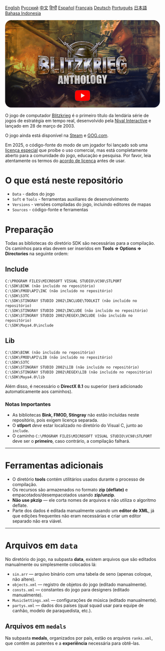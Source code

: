 [English](README.md)        [Русский](README_Russian.md)        [中文](README_Chinese.md)        [हिन्दी](README_Hindi.md)        [Español](README_Spanish.md)        [Français](README_French.md)        [Deutsch](README_German.md)        [Português](README_Portuguese.md)        [日本語](README_Japanese.md)        [Bahasa Indonesia](README_Indonesian.md)

[![Blitzkrieg Trailer](Blitzkrieg.png)](https://www.youtube.com/watch?v=zNxMvTcsJbk)

O jogo de computador [Blitzkrieg](https://wikipedia.org/wiki/Blitzkrieg_(video_game)) é o primeiro título da lendária série de jogos de estratégia em tempo real, desenvolvido pela [Nival Interactive](http://nival.com/) e lançado em 28 de março de 2003.

O jogo ainda está disponível na [Steam](https://store.steampowered.com/app/313480/Blitzkrieg_Anthology/) e [GOG.com](https://www.gog.com/en/game/blitzkrieg_anthology).

Em 2025, o código-fonte do modo de um jogador foi lançado sob uma [licença especial](LICENSE.md) que proíbe o uso comercial, mas está completamente aberto para a comunidade do jogo, educação e pesquisa.
Por favor, leia atentamente os termos do [acordo de licença](LICENSE.md) antes de usar.

# O que está neste repositório
- `Data` - dados do jogo
- `Soft` e `Tools` - ferramentas auxiliares de desenvolvimento
- `Versions` - versões compiladas do jogo, incluindo editores de mapas
- `Sources` - código-fonte e ferramentas

# Preparação

Todas as bibliotecas do diretório SDK são necessárias para a compilação. Os caminhos para elas devem ser inseridos em **Tools => Options => Directories** na seguinte ordem:

## Include
```
C:\PROGRAM FILES\MICROSOFT VISUAL STUDIO\VC98\STLPORT
C:\SDK\BINK (não incluído no repositório)
C:\SDK\FMOD\API\INC (não incluído no repositório)
C:\SDK\S3TC
C:\SDK\STINGRAY STUDIO 2002\INCLUDE\TOOLKIT (não incluído no repositório)
C:\SDK\STINGRAY STUDIO 2002\INCLUDE (não incluído no repositório)
C:\SDK\STINGRAY STUDIO 2002\REGEX\INCLUDE (não incluído no repositório)
C:\SDK\Maya4.0\include
```

## Lib
```
C:\SDK\BINK (não incluído no repositório)
C:\SDK\FMOD\API\LIB (não incluído no repositório)
C:\SDK\S3TC
C:\SDK\STINGRAY STUDIO 2002\LIB (não incluído no repositório)
C:\SDK\STINGRAY STUDIO 2002\REGEX\LIB (não incluído no repositório)
C:\SDK\Maya4.0\lib
```

Além disso, é necessário o **DirectX 8.1** ou superior (será adicionado automaticamente aos caminhos).

### Notas Importantes

- As bibliotecas **Bink, FMOD, Stingray** não estão incluídas neste repositório, pois exigem licença separada.
- O **stlport** *deve* estar localizado no diretório do Visual C, junto ao `include`.
- O caminho `C:\PROGRAM FILES\MICROSOFT VISUAL STUDIO\VC98\STLPORT` deve ser o **primeiro**, caso contrário, a compilação falhará.

---

# Ferramentas adicionais

- O diretório **tools** contém utilitários usados durante o processo de compilação.
- Os recursos são armazenados no formato **zip (deflate)** e empacotados/desempacotados usando **zip/unzip**.
- **Não use pkzip** — ele corta nomes de arquivos e não utiliza o algoritmo deflate.
- Parte dos dados é editada manualmente usando um **editor de XML**, já que edições frequentes não eram necessárias e criar um editor separado não era viável.

---

# Arquivos em `data`

No diretório do jogo, na subpasta **data**, existem arquivos que são editados manualmente ou simplesmente colocados lá:

- `sin.arr` — arquivo binário com uma tabela de seno (apenas coloque, não altere).
- `objects.xml` — registro de objetos do jogo (editado manualmente).
- `consts.xml` — constantes do jogo para designers (editado manualmente).
- `MusicSettings.xml` — configurações de música (editado manualmente).
- `partys.xml` — dados dos países (qual squad usar para equipe de canhão, modelo de paraquedista, etc.).

## Arquivos em `medals`

Na subpasta **medals**, organizados por país, estão os arquivos `ranks.xml`, que contêm as patentes e a **experiência** necessária para obtê-las.
